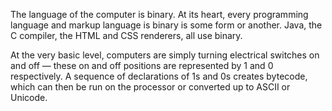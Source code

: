 The language of the computer is binary. At its heart, every programming language and markup language is binary is some form or another. Java, the C compiler, the HTML and CSS renderers, all use binary.

At the very basic level, computers are simply turning electrical switches on and off — these on and off positions are represented by 1 and 0 respectively. A sequence of declarations of 1s and 0s creates bytecode, which can then be run on the processor or converted up to ASCII or Unicode.